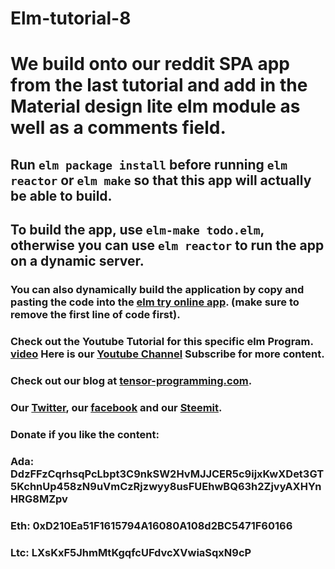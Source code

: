 # Elm-tutorial-8
# We build onto our reddit SPA app from the last tutorial and add in the Material design lite elm module as well as a comments field. 

## Run `elm package install` before running `elm reactor` or `elm make` so that this app will actually be able to build. 
## To build the app, use `elm-make todo.elm`, otherwise you can use `elm reactor` to run the app on a dynamic server. 

### You can also dynamically build the application by copy and pasting the code into the [elm try online app](http://elm-lang.org/try). (make sure to remove the first line of code first).

### Check out the Youtube Tutorial for this specific elm Program. [video](https://youtu.be/U3pa-rQLSxA) Here is our [Youtube Channel](https://www.youtube.com/channel/UCYqCZOwHbnPwyjawKfE21wg) Subscribe for more content.

### Check out our blog at [tensor-programming.com](http://tensor-programming.com/).

### Our [Twitter](https://twitter.com/TensorProgram), our [facebook](https://www.facebook.com/Tensor-Programming-1197847143611799/) and our [Steemit](https://steemit.com/@tensor).

### Donate if you like the content:
### Ada: DdzFFzCqrhsqPcLbpt3C9nkSW2HvMJJCER5c9ijxKwXDet3GT5KchnUp458zN9uVmCzRjzwyy8usFUEhwBQ63h2ZjvyAXHYnHRG8MZpv
### Eth: 0xD210Ea51F1615794A16080A108d2BC5471F60166
### Ltc: LXsKxF5JhmMtKgqfcUFdvcXVwiaSqxN9cP

